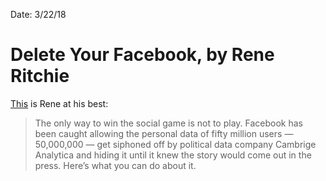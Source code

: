 Date: 3/22/18

# Delete Your Facebook, by Rene Ritchie

[This](https://overcast.fm/+K8lgbGa3E) is Rene at his best:

> The only way to win the social game is not to play. Facebook has been caught allowing the personal data of fifty million users — 50,000,000 — get siphoned off by political data company Cambrige Analytica and hiding it until it knew the story would come out in the press. Here’s what you can do about it.
